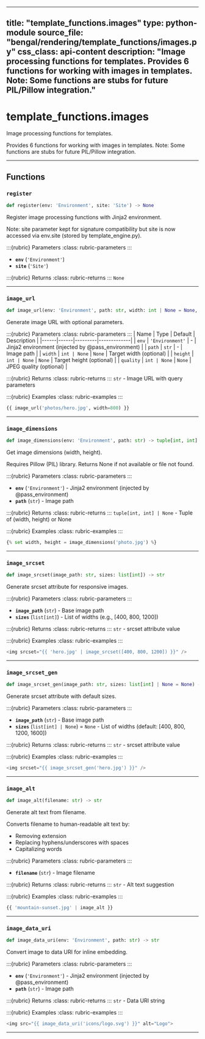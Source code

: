 
---
title: "template_functions.images"
type: python-module
source_file: "bengal/rendering/template_functions/images.py"
css_class: api-content
description: "Image processing functions for templates.  Provides 6 functions for working with images in templates. Note: Some functions are stubs for future PIL/Pillow integration."
---

# template_functions.images

Image processing functions for templates.

Provides 6 functions for working with images in templates.
Note: Some functions are stubs for future PIL/Pillow integration.

---


## Functions

### `register`
```python
def register(env: 'Environment', site: 'Site') -> None
```

Register image processing functions with Jinja2 environment.

Note: site parameter kept for signature compatibility but site is now
accessed via env.site (stored by template_engine.py).



:::{rubric} Parameters
:class: rubric-parameters
:::
- **`env`** (`'Environment'`)
- **`site`** (`'Site'`)

:::{rubric} Returns
:class: rubric-returns
:::
`None`




---
### `image_url`
```python
def image_url(env: 'Environment', path: str, width: int | None = None, height: int | None = None, quality: int | None = None) -> str
```

Generate image URL with optional parameters.



:::{rubric} Parameters
:class: rubric-parameters
:::
| Name | Type | Default | Description |
|------|------|---------|-------------|
| `env` | `'Environment'` | - | Jinja2 environment (injected by @pass_environment) |
| `path` | `str` | - | Image path |
| `width` | `int | None` | `None` | Target width (optional) |
| `height` | `int | None` | `None` | Target height (optional) |
| `quality` | `int | None` | `None` | JPEG quality (optional) |

:::{rubric} Returns
:class: rubric-returns
:::
`str` - Image URL with query parameters




:::{rubric} Examples
:class: rubric-examples
:::
```python
{{ image_url('photos/hero.jpg', width=800) }}
```


---
### `image_dimensions`
```python
def image_dimensions(env: 'Environment', path: str) -> tuple[int, int] | None
```

Get image dimensions (width, height).

Requires Pillow (PIL) library. Returns None if not available or file not found.



:::{rubric} Parameters
:class: rubric-parameters
:::
- **`env`** (`'Environment'`) - Jinja2 environment (injected by @pass_environment)
- **`path`** (`str`) - Image path

:::{rubric} Returns
:class: rubric-returns
:::
`tuple[int, int] | None` - Tuple of (width, height) or None




:::{rubric} Examples
:class: rubric-examples
:::
```python
{% set width, height = image_dimensions('photo.jpg') %}
```


---
### `image_srcset`
```python
def image_srcset(image_path: str, sizes: list[int]) -> str
```

Generate srcset attribute for responsive images.



:::{rubric} Parameters
:class: rubric-parameters
:::
- **`image_path`** (`str`) - Base image path
- **`sizes`** (`list[int]`) - List of widths (e.g., [400, 800, 1200])

:::{rubric} Returns
:class: rubric-returns
:::
`str` - srcset attribute value




:::{rubric} Examples
:class: rubric-examples
:::
```python
<img srcset="{{ 'hero.jpg' | image_srcset([400, 800, 1200]) }}" />
```


---
### `image_srcset_gen`
```python
def image_srcset_gen(image_path: str, sizes: list[int] | None = None) -> str
```

Generate srcset attribute with default sizes.



:::{rubric} Parameters
:class: rubric-parameters
:::
- **`image_path`** (`str`) - Base image path
- **`sizes`** (`list[int] | None`) = `None` - List of widths (default: [400, 800, 1200, 1600])

:::{rubric} Returns
:class: rubric-returns
:::
`str` - srcset attribute value




:::{rubric} Examples
:class: rubric-examples
:::
```python
<img srcset="{{ image_srcset_gen('hero.jpg') }}" />
```


---
### `image_alt`
```python
def image_alt(filename: str) -> str
```

Generate alt text from filename.

Converts filename to human-readable alt text by:
- Removing extension
- Replacing hyphens/underscores with spaces
- Capitalizing words



:::{rubric} Parameters
:class: rubric-parameters
:::
- **`filename`** (`str`) - Image filename

:::{rubric} Returns
:class: rubric-returns
:::
`str` - Alt text suggestion




:::{rubric} Examples
:class: rubric-examples
:::
```python
{{ 'mountain-sunset.jpg' | image_alt }}
```


---
### `image_data_uri`
```python
def image_data_uri(env: 'Environment', path: str) -> str
```

Convert image to data URI for inline embedding.



:::{rubric} Parameters
:class: rubric-parameters
:::
- **`env`** (`'Environment'`) - Jinja2 environment (injected by @pass_environment)
- **`path`** (`str`) - Image path

:::{rubric} Returns
:class: rubric-returns
:::
`str` - Data URI string




:::{rubric} Examples
:class: rubric-examples
:::
```python
<img src="{{ image_data_uri('icons/logo.svg') }}" alt="Logo">
```


---
